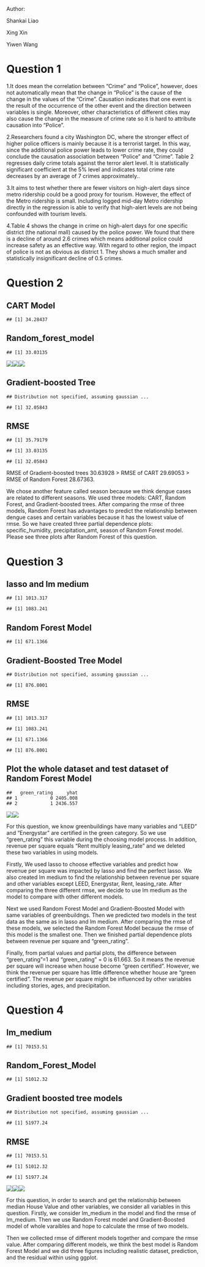 Author:

Shankai Liao

Xing Xin

Yiwen Wang

# Question 1

1.It does mean the correlation between “Crime” and “Police”, however,
does not automatically mean that the change in “Police” is the cause of
the change in the values of the “Crime”. Causation indicates that one
event is the result of the occurrence of the other event and the
direction between variables is single. Moreover, other characteristics
of different cities may also cause the change in the measure of crime
rate so it is hard to attribute causation into “Police”.

2.Researchers found a city Washington DC, where the stronger effect of
higher police officers is mainly because it is a terrorist target. In
this way, since the additional police power leads to lower crime rate,
they could conclude the causation association between “Police” and
“Crime”. Table 2 regresses daily crime totals against the terror alert
level. It is statistically significant coefficient at the 5% level and
indicates total crime rate decreases by an average of 7 crimes
approximately..

3.It aims to test whether there are fewer visitors on high-alert days
since metro ridership could be a good proxy for tourism. However, the
effect of the Metro ridership is small. Including logged mid-day Metro
ridership directly in the regression is able to verify that high-alert
levels are not being confounded with tourism levels.

4.Table 4 shows the change in crime on high-alert days for one specific
district (the national mall) caused by the police power. We found that
there is a decline of around 2.6 crimes which means additional police
could increase safety as an effective way. With regard to other region,
the impact of police is not as obvious as district 1. They shows a much
smaller and statistically insignificant decline of 0.5 crimes.

# Question 2

## CART Model

    ## [1] 34.28437

## Random\_forest\_model

    ## [1] 33.03135

![](Data-Mining-Exercise-3_files/figure-markdown_strict/unnamed-chunk-4-1.png)![](Data-Mining-Exercise-3_files/figure-markdown_strict/unnamed-chunk-4-2.png)![](Data-Mining-Exercise-3_files/figure-markdown_strict/unnamed-chunk-4-3.png)

## Gradient-boosted Tree

    ## Distribution not specified, assuming gaussian ...

    ## [1] 32.05843

## RMSE

    ## [1] 35.79179

    ## [1] 33.03135

    ## [1] 32.05843

RMSE of Gradient-boosted trees 30.63928 &gt; RMSE of CART 29.69053 &gt;
RMSE of Random Forest 28.67363.

We chose another feature called season because we think dengue cases are
related to different seasons. We used three models: CART, Random Forest,
and Gradient-boosted trees. After comparing the rmse of three models,
Random Forest has advantages to predict the relationship between dengue
cases and certain variables because it has the lowest value of rmse. So
we have created three partial dependence plots: specific\_humidity,
precipitation\_amt, season of Random Forest model. Please see three
plots after Random Forest of this question.

# Question 3

## lasso and lm medium

    ## [1] 1013.317

    ## [1] 1083.241

## Random Forest Model

    ## [1] 671.1366

## Gradient-Boosted Tree Model

    ## Distribution not specified, assuming gaussian ...

    ## [1] 876.8001

## RMSE

    ## [1] 1013.317

    ## [1] 1083.241

    ## [1] 671.1366

    ## [1] 876.8001

## Plot the whole dataset and test dataset of Random Forest Model

    ##   green_rating     yhat
    ## 1            0 2405.008
    ## 2            1 2436.557

![](Data-Mining-Exercise-3_files/figure-markdown_strict/unnamed-chunk-13-1.png)![](Data-Mining-Exercise-3_files/figure-markdown_strict/unnamed-chunk-13-2.png)

For this question, we know greenbuildings have many variables and “LEED”
and “Energystar” are certified in the green category. So we use
“green\_rating” this variable during the choosing model process. In
addition, revenue per square equals “Rent multiply leasing\_rate” and we
deleted these two variables in using models.

Firstly, We used lasso to choose effective variables and predict how
revenue per square was impacted by lasso and find the perfect lasso. We
also created lm medium to find the relationship between revenue per
square and other variables except LEED, Energystar, Rent, leasing\_rate.
After comparing the three different rmse, we decide to use lm medium as
the model to compare with other different models.

Next we used Random Forest Model and Gradient-Boosted Model with same
variables of greenbuildngs. Then we predicted two models in the test
data as the same as in lasso and lm medium. After comparing the rmse of
these models, we selected the Random Forest Model because the rmse of
this model is the smallest one. Then we finished partial dependence
plots between revenue per square and “green\_rating”.

Finally, from partial values and partial plots, the difference between
“green\_rating”=1 and “green\_rating” = 0 is 61.663. So it means the
revenue per square will increase when house become “green certified”.
However, we think the revenue per square has little difference whether
house are “green certified”. The revenue per square might be influenced
by other variables including stories, ages, and precipitation.

# Question 4

## lm\_medium

    ## [1] 70153.51

## Random\_Forest\_Model

    ## [1] 51012.32

## Gradient boosted tree models

    ## Distribution not specified, assuming gaussian ...

    ## [1] 51977.24

## RMSE

    ## [1] 70153.51

    ## [1] 51012.32

    ## [1] 51977.24

![](Data-Mining-Exercise-3_files/figure-markdown_strict/unnamed-chunk-19-1.png)![](Data-Mining-Exercise-3_files/figure-markdown_strict/unnamed-chunk-19-2.png)![](Data-Mining-Exercise-3_files/figure-markdown_strict/unnamed-chunk-19-3.png)

For this question, in order to search and get the relationship between
median House Value and other variables, we consider all variables in
this question. Firstly, we consider lm\_medium in the model and find the
rmse of lm\_medium. Then we use Random Forest model and Gradient-Boosted
model of whole varaibles and hope to calculate the rmse of two models.

Then we collected rmse of different models together and compare the rmse
value. After comparing different models, we think the best model is
Random Forest Model and we did three figures including realistic
dataset, prediction, and the residual within using ggplot.

